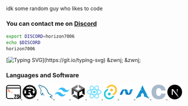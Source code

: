 idk some random guy who likes to code
<h3 align="left">
  You can contact me on <a href='discord.com/users/1331688031593173094'>Discord</a> 
</h3>

```bash
export DISCORD=horizon7006
echo $DISCORD
horizon7006
```
[![Typing SVG](https://readme-typing-svg.herokuapp.com?size=30&lines=I+love+torturing+myself.)](https://git.io/typing-svg)
&zwnj; 
&zwnj; 


### Languages and Software

<p align=left> <a href="https://www.zsh.org" target="_blank" rel="noreferrer"> <img src="https://raw.githubusercontent.com/devicons/devicon/refs/heads/master/icons/zsh/zsh-original.svg" alt="zsh" width="40" height="40"/> </a> <a href="https://www.rust-lang.org" target="_blank" ref="noreferrer"> <img src="https://raw.githubusercontent.com/devicons/devicon/refs/heads/master/icons/rust/rust-original.svg" alt="rust" width="40" height="40"/> </a> <a href="https://www.mysql.com" target="_blank" ref="noreferrer"> <img src="https://raw.githubusercontent.com/devicons/devicon/refs/heads/master/icons/mysql/mysql-original.svg" alt="mysql" width="40" height="40"/> </a> <a href="https://tailwindcss.com" target="_blank" ref="noreferrer"> <img src="https://raw.githubusercontent.com/devicons/devicon/refs/heads/master/icons/tailwindcss/tailwindcss-original.svg" alt="tailwind" width="40" height="40"/> </a> <a href="unity.com" target="_blank" ref="noreferrer"> <img src="https://raw.githubusercontent.com/devicons/devicon/refs/heads/master/icons/unity/unity-original.svg" alt="unity" width="40" height="40"/> </a> <a href="https://react.dev" target="_blank" ref="noreferrer"> <img src="https://raw.githubusercontent.com/devicons/devicon/refs/heads/master/icons/react/react-original.svg" alt="reactjs" width="40" height="40"/> </a> <a href="https://tauri.app" target="_blank" ref="noreferrer"> <img src="https://raw.githubusercontent.com/devicons/devicon/refs/heads/master/icons/tauri/tauri-original.svg" alt="tauri" width="40" height="40"/> </a> <a href="https://dotnet.microsoft.com" target="_blank" ref="noreferrer"> <img src="https://raw.githubusercontent.com/devicons/devicon/refs/heads/master/icons/dot-net/dot-net-original.svg" alt="dotnet" width="40" height="40"/> </a> <a href="https://archlimux.org" target="_blank" ref="noreferrer"> <img src="https://raw.githubusercontent.com/devicons/devicon/refs/heads/master/icons/archlinux/archlinux-original.svg" alt="archlinux" width="40" height="40"/> </a> <a href="https://www.c-language.org" target="_blank" ref="noreferrer"> <img src="https://raw.githubusercontent.com/devicons/devicon/refs/heads/master/icons/c/c-original.svg" alt="c" width="40" height="40"/> </a> <a href="https://nextjs.org" target="_blank" ref="noreferrer"> <img src="https://raw.githubusercontent.com/devicons/devicon/refs/heads/master/icons/nextjs/nextjs-original.svg" alt="nextjs" width="40" height="40"/> </a> </p>
